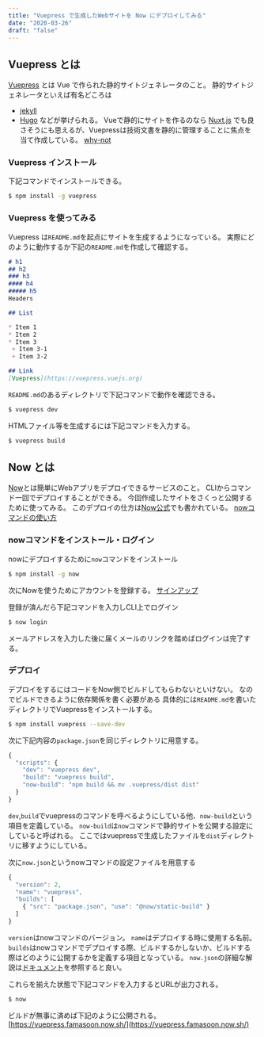 ```yaml
---
title: "Vuepress で生成したWebサイトを Now にデプロイしてみる"
date: "2020-03-26"
draft: "false"
---
```


## Vuepress とは
[Vuepress](https://vuepress.vuejs.org) とは Vue で作られた静的サイトジェネレータのこと。
静的サイトジェネレータといえば有名どころは
* [jekyll](https://jekyllrb-ja.github.io/)
* [Hugo](https://gohugo.io/)
などが挙げられる。
Vueで静的にサイトを作るのなら [Nuxt.js](https://nuxtjs.org/) でも良さそうにも思えるが、Vuepressは技術文書を静的に管理することに焦点を当て作成している。
[why-not](https://vuepress.vuejs.org/guide/#why-not)

### Vuepress インストール
下記コマンドでインストールできる。

```sh
$ npm install -g vuepress
```

### Vuepress を使ってみる
Vuepress は`README.md`を起点にサイトを生成するようになっている。
実際にどのように動作するか下記の`README.md`を作成して確認する。

```md
# h1
## h2
### h3
#### h4
##### h5
Headers

## List

* Item 1
* Item 2
* Item 3
 + Item 3-1
 + Item 3-2

## Link
[Vuepress](https://vuepress.vuejs.org)

```

`README.md`のあるディレクトリで下記コマンドで動作を確認できる。

```sh
$ vuepress dev
```

HTMLファイル等を生成するには下記コマンドを入力する。

```sh
$ vuepress build
```

## Now とは
[Now](https://zeit.co/now)とは簡単にWebアプリをデプロイできるサービスのこと。
CLIからコマンド一回でデプロイすることができる。
今回作成したサイトをさくっと公開するために使ってみる。
このデプロイの仕方は[Now公式](https://zeit.co/examples/vuepress/)でも書かれている。
[nowコマンドの使い方](https://jpn.now.sh/)

### nowコマンドをインストール・ログイン
nowにデプロイするために`now`コマンドをインストール

```sh
$ npm install -g now
```

次にNowを使うためにアカウントを登録する。
[サインアップ](https://zeit.co/signup)

登録が済んだら下記コマンドを入力しCLI上でログイン

```sh
$ now login
```

メールアドレスを入力した後に届くメールのリンクを踏めばログインは完了する。

### デプロイ
デプロイをするにはコードをNow側でビルドしてもらわないといけない。
なのでビルドできるように依存関係を書く必要がある
具体的には`README.md`を書いたディレクトリでVuepressをインストールする。

```sh
$ npm install vuepress --save-dev
```

次に下記内容の`package.json`を同じディレクトリに用意する。

```js
{
  "scripts": {
    "dev": "vuepress dev",
    "build": "vuepress build",
    "now-build": "npm build && mv .vuepress/dist dist"
  }
}

```

`dev`,`build`でvuepressのコマンドを呼べるようにしている他、`now-build`という項目を定義している。
`now-build`は`now`コマンドで静的サイトを公開する設定にしていると呼ばれる。
ここではvuepressで生成したファイルを`dist`ディレクトリに移すようにしている。

次に`now.json`というnowコマンドの設定ファイルを用意する

```js
{
  "version": 2,
  "name": "vuepress",
  "builds": [
    { "src": "package.json", "use": "@now/static-build" }
  ]
}
```

`version`はnowコマンドのバージョン。
`name`はデプロイする時に使用する名前。
`builds`はnowコマンドでデプロイする際、ビルドするかしないか、ビルドする際はどのように公開するかを定義する項目となっている。
`now.json`の詳細な解説は[ドキュメント](https://zeit.co/docs/v2/deployments/configuration)を参照すると良い。

これらを揃えた状態で下記コマンドを入力するとURLが出力される。

```sh
$ now
```

ビルドが無事に済めば下記のように公開される。
[https://vuepress.famasoon.now.sh/](https://vuepress.famasoon.now.sh/)
